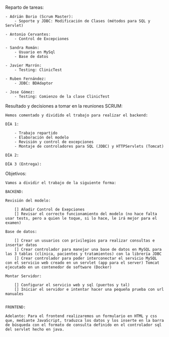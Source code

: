 Reparto de tareas:

    - Adrián Borio (Scrum Master):
        - Soporte y JDBC: Modificación de Clases (métodos para SQL y Servlet)

    - Antonio Cervantes:
        - Control de Excepciones

    - Sandra Román:
        - Usuario en MySql
        - Base de datos

    - Javier Marrón:
        - Testing: ClinicTest

    - Ruben Fernández:
        - JDBC: BDAdaptor

    - Jose Gómez:
        - Testing: Comienzo de la clase ClinicTest

Resultado y decisiones a tomar en la reuniones SCRUM:

    Hemos comentado y dividido el trabajo para realizar el backend:

    DÍA 1:

        - Trabajo repartido
        - Elaboración del modelo
        - Revisión y control de excepciones
        - Montaje de controladores para SQL (JDBC) y HTTPServlets (Tomcat)

    DÍA 2:

    DÍA 3 (Entrega):

Objetivos:

    Vamos a dividir el trabajo de la siguiente forma:

    BACKEND:

    Revisión del modelo:

        [] Añadir Control de Exepciones
        [] Revisar el correcto funcionamiento del modelo (no hace falta usar tests, pero a quien le toque, si lo hace, le irá mejor para el examen)

    Base de datos:

        [] Crear un usuarios con privilegios para realizar consultas e insertar datos
        [] Crear controlador para manejar una base de datos en MySQL para las 3 tablas (clínica, pacientes y tratamientos) con la librería JDBC
        [] Crear controlador para poder interconectar el servicio MySQL con el servicio web creado en un servlet (app para el server) Tomcat ejecutado en un contenedor de software (Docker)

    Montar Servidor:

        [] Configurar el servicio web y sql (puertos y tal)
        [] Iniciar el servidor e intentar hacer una pequeña prueba con url manuales


    FRONTEND:

    Adelanto: Para el frontend realizaremos un formulario en HTML y css que, mediante JavaScript, traduzca los datos y los inserte en la barra de búsqueda con el formato de consulta definido en el controlador sql del servlet hecho en java.